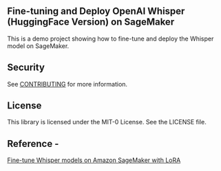 ## Fine-tuning and Deploy OpenAI Whisper (HuggingFace Version) on SageMaker

This is a demo project showing how to fine-tune and deploy the Whisper model on SageMaker.

## Security

See [CONTRIBUTING](CONTRIBUTING.md#security-issue-notifications) for more information.

## License

This library is licensed under the MIT-0 License. See the LICENSE file.


## Reference - 

<a href="https://aws.amazon.com/blogs/machine-learning/fine-tune-whisper-models-on-amazon-sagemaker-with-lora/">Fine-tune Whisper models on Amazon SageMaker with LoRA</a>

